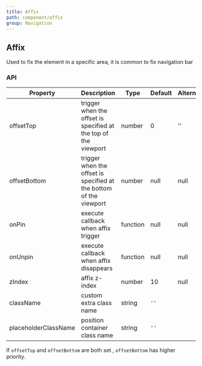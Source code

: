```yaml
---
title: Affix
path: component/affix
group: Navigation
---
```


## Affix

Used to fix the element in a specific area, it is common to fix navigation bar 

### API

| Property | Description | Type | Default | Alternative |
|------|------|------|--------|--------|
| offsetTop | trigger when the offset is  specified at the top of the viewport | number | 0 | '' |
| offsetBottom | trigger when the offset is  specified at the bottom of the viewport | number | null | null |
| onPin | execute callback  when affix trigger | function | null | null |
| onUnpin | execute callback when affix disappears | function | null | null |
| zIndex | affix z-index | number | 10 | null |
| className | custom extra class name  | string | `''`       |                                   |
| placeholderClassName | position container class name  | string | `''`       |                                   |


If `offsetTop` and `offsetBottom` are both set , `offsetBottom` has higher priority.

<style>
.demo-nav {
    width: 100%;
    height: 60px;
    background-color: #ededed;
    line-height: 60px;
    text-align: center;
    border: 1px solid #2B90ED;
}

.demo-bottom {
	opacity: 0.8;
}
</style>
